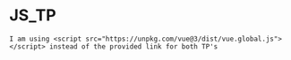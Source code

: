 # JS_TP

`I am using <script src="https://unpkg.com/vue@3/dist/vue.global.js"></script> instead of the provided link for both TP's`

